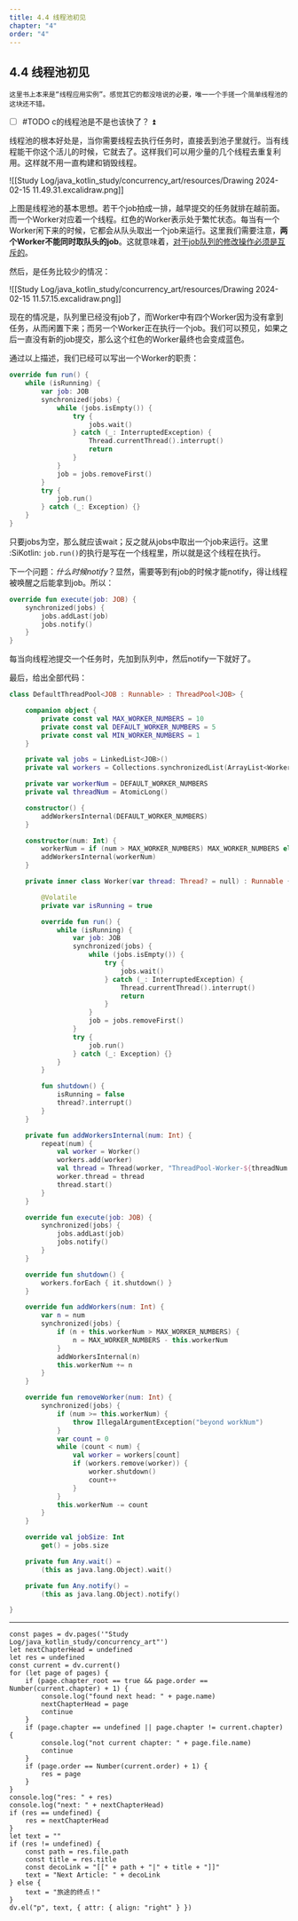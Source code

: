 ```yaml
---
title: 4.4 线程池初见
chapter: "4"
order: "4"
---
```

## 4.4 线程池初见

```ad-info
这里书上本来是“线程应用实例”。感觉其它的都没啥说的必要，唯一一个手搓一个简单线程池的这块还不错。
```

- [ ] #TODO c的线程池是不是也该快了？ ⏫

线程池的根本好处是，当你需要线程去执行任务时，直接丢到池子里就行。当有线程能干你这个活儿的时候，它就去了。这样我们可以用少量的几个线程去重复利用。这样就不用一直构建和销毁线程。

![[Study Log/java_kotlin_study/concurrency_art/resources/Drawing 2024-02-15 11.49.31.excalidraw.png]]

上图是线程池的基本思想。若干个job拍成一排，越早提交的任务就排在越前面。而一个Worker对应着一个线程。红色的Worker表示处于繁忙状态。每当有一个Worker闲下来的时候，它都会从队头取出一个job来运行。这里我们需要注意，**两个Worker不能同时取队头的job**。这就意味着，<u>对于job队列的修改操作必须是互斥的</u>。

然后，是任务比较少的情况：

![[Study Log/java_kotlin_study/concurrency_art/resources/Drawing 2024-02-15 11.57.15.excalidraw.png]]

现在的情况是，队列里已经没有job了，而Worker中有四个Worker因为没有拿到任务，从而闲置下来；而另一个Worker正在执行一个job。我们可以预见，如果之后一直没有新的job提交，那么这个红色的Worker最终也会变成蓝色。

通过以上描述，我们已经可以写出一个Worker的职责：

```kotlin
override fun run() {
	while (isRunning) {
		var job: JOB
		synchronized(jobs) {
			while (jobs.isEmpty()) {
				try {
					jobs.wait()
				} catch (_: InterruptedException) {
					Thread.currentThread().interrupt()
					return
				}
			}
			job = jobs.removeFirst()
		}
		try {
			job.run()
		} catch (_: Exception) {}
	}
}
```

只要jobs为空，那么就应该wait；反之就从jobs中取出一个job来运行。这里 :SiKotlin: `job.run()`的执行是写在一个线程里，所以就是这个线程在执行。

下一个问题：*什么时候notify*？显然，需要等到有job的时候才能notify，得让线程被唤醒之后能拿到job。所以：

```kotlin
override fun execute(job: JOB) {
	synchronized(jobs) {
		jobs.addLast(job)
		jobs.notify()
	}
}
```

每当向线程池提交一个任务时，先加到队列中，然后notify一下就好了。

最后，给出全部代码：

```kotlin
class DefaultThreadPool<JOB : Runnable> : ThreadPool<JOB> {

    companion object {
        private const val MAX_WORKER_NUMBERS = 10
        private const val DEFAULT_WORKER_NUMBERS = 5
        private const val MIN_WORKER_NUMBERS = 1
    }

    private val jobs = LinkedList<JOB>()
    private val workers = Collections.synchronizedList(ArrayList<Worker>())

    private var workerNum = DEFAULT_WORKER_NUMBERS
    private val threadNum = AtomicLong()

    constructor() {
        addWorkersInternal(DEFAULT_WORKER_NUMBERS)
    }

    constructor(num: Int) {
        workerNum = if (num > MAX_WORKER_NUMBERS) MAX_WORKER_NUMBERS else max(MIN_WORKER_NUMBERS, num)
        addWorkersInternal(workerNum)
    }

    private inner class Worker(var thread: Thread? = null) : Runnable {

        @Volatile
        private var isRunning = true

        override fun run() {
            while (isRunning) {
                var job: JOB
                synchronized(jobs) {
                    while (jobs.isEmpty()) {
                        try {
                            jobs.wait()
                        } catch (_: InterruptedException) {
                            Thread.currentThread().interrupt()
                            return
                        }
                    }
                    job = jobs.removeFirst()
                }
                try {
                    job.run()
                } catch (_: Exception) {}
            }
        }

        fun shutdown() {
            isRunning = false
            thread?.interrupt()
        }
    }

    private fun addWorkersInternal(num: Int) {
        repeat(num) {
            val worker = Worker()
            workers.add(worker)
            val thread = Thread(worker, "ThreadPool-Worker-${threadNum.incrementAndGet()}")
            worker.thread = thread
            thread.start()
        }
    }

    override fun execute(job: JOB) {
        synchronized(jobs) {
            jobs.addLast(job)
            jobs.notify()
        }
    }

    override fun shutdown() {
        workers.forEach { it.shutdown() }
    }

    override fun addWorkers(num: Int) {
        var n = num
        synchronized(jobs) {
            if (n + this.workerNum > MAX_WORKER_NUMBERS) {
                n = MAX_WORKER_NUMBERS - this.workerNum
            }
            addWorkersInternal(n)
            this.workerNum += n
        }
    }

    override fun removeWorker(num: Int) {
        synchronized(jobs) {
            if (num >= this.workerNum) {
                throw IllegalArgumentException("beyond workNum")
            }
            var count = 0
            while (count < num) {
                val worker = workers[count]
                if (workers.remove(worker)) {
                    worker.shutdown()
                    count++
                }
            }
            this.workerNum -= count
        }
    }

    override val jobSize: Int
        get() = jobs.size

    private fun Any.wait() =
        (this as java.lang.Object).wait()

    private fun Any.notify() =
        (this as java.lang.Object).notify()

}
```

---

```dataviewjs
const pages = dv.pages('"Study Log/java_kotlin_study/concurrency_art"')
let nextChapterHead = undefined
let res = undefined
const current = dv.current()
for (let page of pages) {
	if (page.chapter_root == true && page.order == Number(current.chapter) + 1) {
		console.log("found next head: " + page.name)
		nextChapterHead = page
		continue
	}
	if (page.chapter == undefined || page.chapter != current.chapter) {
		console.log("not current chapter: " + page.file.name)
		continue
	}
	if (page.order == Number(current.order) + 1) {
		res = page
	}
}
console.log("res: " + res)
console.log("next: " + nextChapterHead)
if (res == undefined) {
	res = nextChapterHead
}
let text = ""
if (res != undefined) {
	const path = res.file.path
	const title = res.title
	const decoLink = "[[" + path + "|" + title + "]]"
	text = "Next Article: " + decoLink
} else {
	text = "旅途的终点！"
}
dv.el("p", text, { attr: { align: "right" } })
```